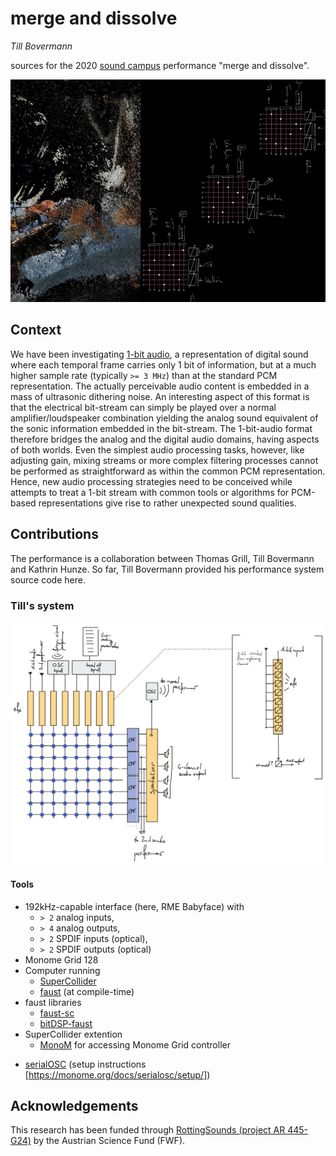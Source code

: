 # merge and dissolve
*Till Bovermann*

sources for the 2020 [sound campus](https://sound-campus.itch.io/metaverse) performance "merge and dissolve".

![](_assets/Arscatalogie.jpg)

## Context

We have been investigating [1-bit audio](http://www.sonicstudio.com/pdf/papers/1bitOverview.pdf), a representation of digital sound where each temporal frame carries only 1 bit of information, but at a much higher sample rate (typically `>= 3 MHz`) than at the standard PCM representation. 
The actually perceivable audio content is embedded in a mass of ultrasonic dithering noise.
An interesting aspect of this format is that the electrical bit-stream can simply be played over a normal amplifier/loudspeaker combination yielding the analog sound equivalent of the sonic information embedded in the bit-stream. 
The 1-bit-audio format therefore bridges the analog and the digital audio domains, having aspects of both worlds.
Even the simplest audio processing tasks, however, like adjusting gain, mixing streams or more complex filtering processes cannot be performed as straightforward as within the common PCM representation.
Hence, new audio processing strategies need to be conceived while attempts to treat a 1-bit stream with common tools or algorithms for PCM-based representations give rise to rather unexpected sound qualities.

## Contributions

The performance is a collaboration between Thomas Grill, Till Bovermann and Kathrin Hunze. So far, Till Bovermann provided his performance system source code here.

### Till's system

![](_assets/linz_2020_till.png)

#### Tools

+ 192kHz-capable interface (here, RME Babyface) with 
    + `> 2` analog inputs, 
    + `> 4` analog outputs, 
    + `> 2` SPDIF inputs (optical), 
    + `> 2` SPDIF outputs (optical)
+ Monome Grid 128
+ Computer running 
    + [SuperCollider](http://supercollider.github.io) 
    + [faust](http://faust.grame.fr) (at compile-time)
+ faust libraries 
    + [faust-sc](https://github.com/tai-studio/faust-sc)
    + [bitDSP-faust](https://github.com/rottingsounds/bitDSP-faust)
+ SuperCollider extention
    * [MonoM](https://github.com/catfact/monom) for accessing Monome Grid controller
* [serialOSC](https://github.com/monome/serialosc) (setup instructions [https://monome.org/docs/serialosc/setup/]) 

## Acknowledgements

This research has been funded through [RottingSounds (project AR 445-G24)](http://rottingsounds.org) by the Austrian Science Fund (FWF).


